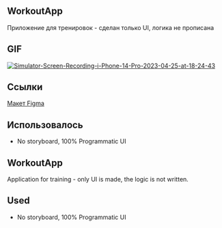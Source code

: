 ## WorkoutApp
Приложение для тренировок - сделан только UI, логика не прописана 

## GIF
<a href="https://ibb.co/X2yx3n8"><img src="https://i.ibb.co/r7b2cBs/Simulator-Screen-Recording-i-Phone-14-Pro-2023-04-25-at-18-24-43.gif" alt="Simulator-Screen-Recording-i-Phone-14-Pro-2023-04-25-at-18-24-43" border="0"></a>

## Ссылки
[Макет Figma]([https://www.figma.com/file/l0IMG3Eys35fUrbvArtwsR/YP-Quiz?node-id=34%3A243](https://www.figma.com/file/3GHS40k2waI96KWAXa9VoB/workout-tracking-app-johnny-jakubowicz?type=design&node-id=0-1&mode=design&t=SOCtVlrL3464yMQW-0)https://www.figma.com/file/3GHS40k2waI96KWAXa9VoB/workout-tracking-app-johnny-jakubowicz?type=design&node-id=0-1&mode=design&t=SOCtVlrL3464yMQW-0)

## **Использовалось**
- No storyboard, 100% Programmatic UI

## WorkoutApp
Application for training - only UI is made, the logic is not written.

## **Used**
- No storyboard, 100% Programmatic UI
